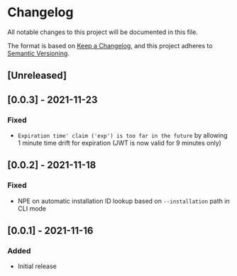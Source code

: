 # Changelog
All notable changes to this project will be documented in this file.

The format is based on [Keep a Changelog](https://keepachangelog.com/en/1.0.0/),
and this project adheres to [Semantic Versioning](https://semver.org/spec/v2.0.0.html).

## [Unreleased]

## [0.0.3] - 2021-11-23
### Fixed
- `Expiration time' claim ('exp') is too far in the future` by allowing 1 minute time drift for expiration (JWT is now valid for 9 minutes only)

## [0.0.2] - 2021-11-18
### Fixed
- NPE on automatic installation ID lookup based on `--installation` path in CLI mode

## [0.0.1] - 2021-11-16
### Added
- Initial release
